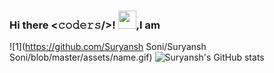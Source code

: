 ### Hi there <𝚌𝚘𝚍𝚎𝚛𝚜/>! <img src="https://github.com/TheDudeThatCode/TheDudeThatCode/blob/master/Assets/Hi.gif" width="29px">,I am 
![1](https://github.com/Suryansh Soni/Suryansh Soni/blob/master/assets/name.gif)
![Suryansh's GitHub stats](https://github-readme-stats.vercel.app/api?username=suryanshsoni120&theme=github_dark&show_icons=true)
